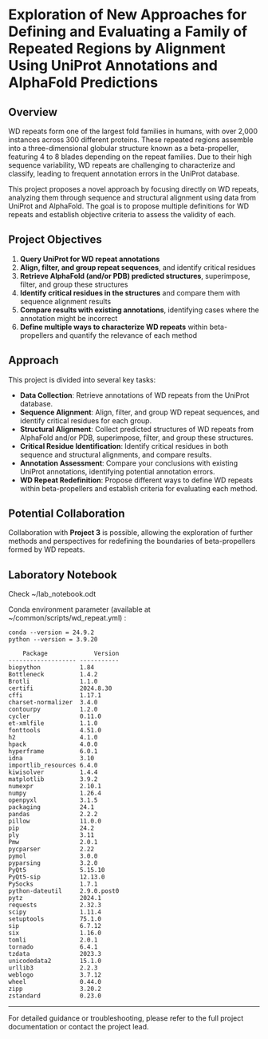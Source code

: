 # Exploration of New Approaches for Defining and Evaluating a Family of Repeated Regions by Alignment Using UniProt Annotations and AlphaFold Predictions

## Overview
WD repeats form one of the largest fold families in humans, with over 2,000 instances across 300 different proteins. These repeated regions assemble into a three-dimensional globular structure known as a beta-propeller, featuring 4 to 8 blades depending on the repeat families. Due to their high sequence variability, WD repeats are challenging to characterize and classify, leading to frequent annotation errors in the UniProt database.

This project proposes a novel approach by focusing directly on WD repeats, analyzing them through sequence and structural alignment using data from UniProt and AlphaFold. The goal is to propose multiple definitions for WD repeats and establish objective criteria to assess the validity of each.

## Project Objectives
1. **Query UniProt for WD repeat annotations**
2. **Align, filter, and group repeat sequences**, and identify critical residues
3. **Retrieve AlphaFold (and/or PDB) predicted structures**, superimpose, filter, and group these structures
4. **Identify critical residues in the structures** and compare them with sequence alignment results
5. **Compare results with existing annotations**, identifying cases where the annotation might be incorrect
6. **Define multiple ways to characterize WD repeats** within beta-propellers and quantify the relevance of each method

## Approach
This project is divided into several key tasks:
- **Data Collection**: Retrieve annotations of WD repeats from the UniProt database.
- **Sequence Alignment**: Align, filter, and group WD repeat sequences, and identify critical residues for each group.
- **Structural Alignment**: Collect predicted structures of WD repeats from AlphaFold and/or PDB, superimpose, filter, and group these structures.
- **Critical Residue Identification**: Identify critical residues in both sequence and structural alignments, and compare results.
- **Annotation Assessment**: Compare your conclusions with existing UniProt annotations, identifying potential annotation errors.
- **WD Repeat Redefinition**: Propose different ways to define WD repeats within beta-propellers and establish criteria for evaluating each method.

## Potential Collaboration
Collaboration with **Project 3** is possible, allowing the exploration of further methods and perspectives for redefining the boundaries of beta-propellers formed by WD repeats.

## Laboratory Notebook  
Check ~/lab_notebook.odt  

Conda environment parameter (available at ~/common/scripts/wd_repeat.yml) :
    
    conda --version = 24.9.2
	python --version = 3.9.20

		Package             Version
	------------------- -----------
	biopython           1.84
    Bottleneck          1.4.2
    Brotli              1.1.0
    certifi             2024.8.30
    cffi                1.17.1
    charset-normalizer  3.4.0
    contourpy           1.2.0
    cycler              0.11.0
    et-xmlfile          1.1.0
    fonttools           4.51.0
    h2                  4.1.0
    hpack               4.0.0
    hyperframe          6.0.1
    idna                3.10
    importlib_resources 6.4.0
    kiwisolver          1.4.4
    matplotlib          3.9.2
    numexpr             2.10.1
    numpy               1.26.4
    openpyxl            3.1.5
    packaging           24.1
    pandas              2.2.2
    pillow              11.0.0
    pip                 24.2
    ply                 3.11
    Pmw                 2.0.1
    pycparser           2.22
    pymol               3.0.0
    pyparsing           3.2.0
    PyQt5               5.15.10
    PyQt5-sip           12.13.0
    PySocks             1.7.1
    python-dateutil     2.9.0.post0
    pytz                2024.1
    requests            2.32.3
    scipy               1.11.4
    setuptools          75.1.0
    sip                 6.7.12
    six                 1.16.0
    tomli               2.0.1
    tornado             6.4.1
    tzdata              2023.3
    unicodedata2        15.1.0
    urllib3             2.2.3
    weblogo             3.7.12
    wheel               0.44.0
    zipp                3.20.2
    zstandard           0.23.0	


---

For detailed guidance or troubleshooting, please refer to the full project documentation or contact the project lead.
